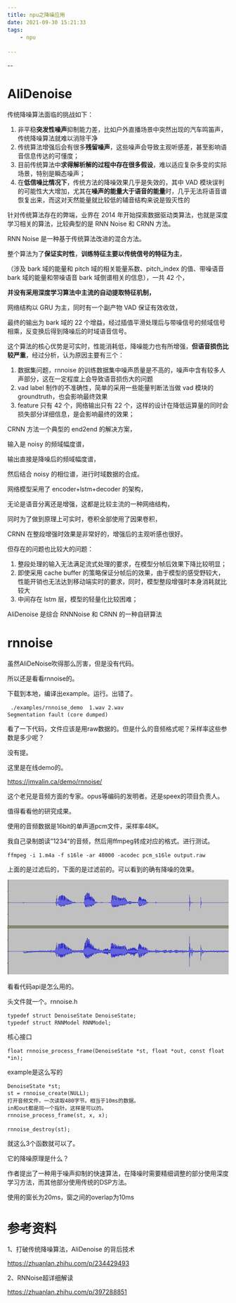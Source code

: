 ```yaml
---
title: npu之降噪应用
date: 2021-09-30 15:21:33
tags:
	- npu

---
```


--

# AliDenoise 

传统降噪算法面临的挑战如下：

1. 非平稳**突发性噪声**抑制能力差，比如户外直播场景中突然出现的汽车鸣笛声，传统降噪算法就难以消除干净
2. 传统算法增强后会有很多**残留噪声**，这些噪声会导致主观听感差，甚至影响语音信息传达的可懂度；
3. 目前传统算法中**求得解析解的过程中存在很多假设**，难以适应复杂多变的实际场景，特别是瞬态噪声；
4. 在**低信噪比情况下**，传统方法的降噪效果几乎是失效的，其中 VAD 模块误判的可能性大大增加，尤其在**噪声的能量大于语音的能量**时，几乎无法将语音谱恢复出来，而这对天然能量就比较低的辅音结构来说是毁灭性的



针对传统算法存在的弊端，业界在 2014 年开始探索数据驱动类算法，也就是深度学习相关的算法，比较典型的是 RNN Noise 和 CRNN 方法。



RNN Noise 是一种基于传统算法改进的混合方法。

整个算法为了**保证实时性**，**训练特征主要以传统信号的特征为主**，

（涉及 bark 域的能量和 pitch 域的相关能量系数、pitch_index 的值、带噪语音 bark 域的能量和带噪语音 bark 域倒谱相关的信息），一共 42 个，

**并没有采用深度学习算法中主流的自动提取特征机制，**

网络结构以 GRU 为主，同时有一个副产物 VAD 保证有效收敛，

最终的输出为 bark 域的 22 个增益，经过插值平滑处理后与带噪信号的频域信号相乘，反变换后得到降噪后的时域语音信号。



这个算法的核心优势是可实时，性能消耗低，降噪能力也有所增强，**但语音损伤比较严重**，经过分析，认为原因主要有三个：

1. 数据集问题，rnnoise 的训练数据集中噪声质量是不高的，噪声中含有较多人声部分，这在一定程度上会导致语音损伤大的问题
2. vad label 制作的不准确性，简单的采用一些能量判断法当做 vad 模块的 groundtruth，也会影响最终效果
3. feature 只有 42 个，网络输出只有 22 个，这样的设计在降低运算量的同时会损失部分详细信息，是会影响最终的效果；



CRNN 方法一个典型的 end2end 的解决方案，

输入是 noisy 的频域幅度谱，

输出直接是降噪后的频域幅度谱，

然后结合 noisy 的相位谱，进行时域数据的合成。

网络模型采用了 encoder+lstm+decoder 的架构，

无论是语音分离还是增强，这都是比较主流的一种网络结构，

同时为了做到原理上可实时，卷积全部使用了因果卷积，

CRNN 在整段增强时效果是非常好的，增强后的主观听感也很好。



但存在的问题也比较大的问题：

1. 整段处理的输入无法满足流式处理的要求，在模型分帧后效果下降比较明显；
2. 即使采用 cache buffer 的策略保证分帧后的效果，由于模型的感受野较大，性能开销也无法达到移动端实时的要求，同时，模型整段增强时本身消耗就比较大
3. 中间存在 lstm 层，模型的轻量化比较困难；



AliDenoise 是综合 RNNNoise 和 CRNN 的一种自研算法

# rnnoise

虽然AliDeNoise吹得那么厉害，但是没有代码。

所以还是看看rnnoise的。

下载到本地，编译出example。运行。出错了。

```
 ./examples/rnnoise_demo  1.wav 2.wav
Segmentation fault (core dumped)
```

看了一下代码，文件应该是用raw数据的。但是什么的音频格式呢？采样率这些参数是多少呢？

没有提。

这里是在线demo的。

https://jmvalin.ca/demo/rnnoise/

这个老兄是音频方面的专家。opus等编码的发明者。还是speex的项目负责人。

值得看看他的研究成果。



使用的音频数据是16bit的单声道pcm文件，采样率48K。

我自己录制朗读”1234“的音频，然后用ffmpeg转成对应的格式。进行测试。

```
ffmpeg -i 1.m4a -f s16le -ar 48000 -acodec pcm_s16le output.raw
```



上面的是过滤后的，下面的是过滤前的。可以看到的确有降噪的效果。

![image-20211008144800511](../images/random_name/image-20211008144800511.png)



看看代码api是怎么用的。

头文件就一个。rnnoise.h

```
typedef struct DenoiseState DenoiseState;
typedef struct RNNModel RNNModel;
```

核心接口

```
float rnnoise_process_frame(DenoiseState *st, float *out, const float *in);
```

example是这么写的

```
DenoiseState *st;
st = rnnoise_create(NULL);
打开音频文件，一次读取480字节。相当于10ms的数据。
in和out都是同一个指针。这样是可以的。
rnnoise_process_frame(st, x, x);

rnnoise_destroy(st);
```

就这么3个函数就可以了。



它的降噪原理是什么？

 作者提出了一种用于噪声抑制的快速算法，在降噪时需要精细调整的部分使用深度学习方法，而其他部分使用传统的DSP方法。

使用的窗长为20ms，窗之间的overlap为10ms



# 参考资料

1、打破传统降噪算法，AliDenoise 的背后技术

https://zhuanlan.zhihu.com/p/234429493

2、RNNoise超详细解读

https://zhuanlan.zhihu.com/p/397288851